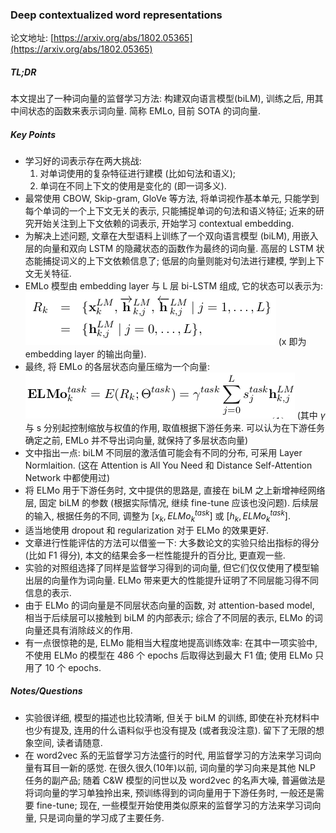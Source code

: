 ### Deep contextualized word representations

论文地址: [https://arxiv.org/abs/1802.05365](https://arxiv.org/abs/1802.05365)

##### TL;DR

本文提出了一种词向量的监督学习方法: 构建双向语言模型(biLM), 训练之后, 用其中间状态的函数来表示词向量. 简称 EMLo, 目前 SOTA 的词向量.

##### Key Points

* 学习好的词表示存在两大挑战:
    1. 对单词使用的复杂特征进行建模 (比如句法和语义);
    2. 单词在不同上下文的使用是变化的 (即一词多义).
* 最常使用 CBOW, Skip-gram, GloVe 等方法, 将单词视作基本单元, 只能学到每个单词的一个上下文无关的表示, 只能捕捉单词的句法和语义特征; 近来的研究开始关注到上下文依赖的词表示, 开始学习 contextual embedding.
* 为解决上述问题, 文章在大型语料上训练了一个双向语言模型 (biLM), 用嵌入层的向量和双向 LSTM 的隐藏状态的函数作为最终的词向量. 高层的 LSTM 状态能捕捉词义的上下文依赖信息了; 低层的向量则能对句法进行建模, 学到上下文无关特征.
* EMLo 模型由 embedding layer 与 L 层 bi-LSTM 组成, 它的状态可以表示为: ![](../../img/emlo_R_k.png) (x 即为 embedding layer 的输出向量).
* 最终, 将 EMLo 的各层状态向量压缩为一个向量: ![](../../img/emlo_computation.png) (其中 $\gamma$ 与 s 分别起控制缩放与权值的作用, 取值根据下游任务来. 可以认为在下游任务确定之前, EMLo 并不导出词向量, 就保持了多层状态向量)
* 文中指出一点: biLM 不同层的激活值可能会有不同的分布, 可采用 Layer Normlaition. (这在 Attention is All You Need 和 Distance Self-Attention Network 中都使用过)
* 将 ELMo 用于下游任务时, 文中提供的思路是, 直接在 biLM 之上新增神经网络层, 固定 biLM 的参数 (根据实际情况, 继续 fine-tune 应该也没问题). 后续层的输入, 根据任务的不同, 调整为 $[x_k, ELMo_k^{task}]$ 或 $[h_k, ELMo_k^{task}]$.
* 适当地使用 dropout 和 regularization 对于 ELMo 的效果更好.
* 文章进行性能评估的方法可以借鉴一下: 大多数论文的实验只给出指标的得分(比如 F1 得分), 本文的结果会多一栏性能提升的百分比, 更直观一些.
* 实验的对照组选择了同样是监督学习得到的词向量, 但它们仅仅使用了模型输出层的向量作为词向量. ELMo 带来更大的性能提升证明了不同层能习得不同信息的表示.
* 由于 ELMo 的词向量是不同层状态向量的函数, 对 attention-based model, 相当于后续层可以接触到 biLM 的内部表示; 综合了不同层的表示, ELMo 的词向量还具有消除歧义的作用.
* 有一点很惊艳的是, ELMo 能相当大程度地提高训练效率: 在其中一项实验中, 不使用 ELMo 的模型在 486 个 epochs 后取得达到最大 F1 值; 使用 ELMo 只用了 10 个 epochs.

##### Notes/Questions

* 实验很详细, 模型的描述也比较清晰, 但关于 biLM 的训练, 即使在补充材料中也少有提及, 连用的什么语料似乎也没有提及 (或者我没注意). 留下了无限的想象空间, 读者请随意.
* 在 word2vec 系的无监督学习方法盛行的时代, 用监督学习的方法来学习词向量有耳目一新的感觉. 在很久很久(10年)以前, 词向量的学习向来是其他 NLP 任务的副产品; 随着 C&W 模型的问世以及 word2vec 的名声大噪, 普遍做法是将词向量的学习单独拎出来, 预训练得到的词向量用于下游任务时, 一般还是需要 fine-tune; 现在, 一些模型开始使用类似原来的监督学习的方法来学习词向量, 只是词向量的学习成了主要任务.
